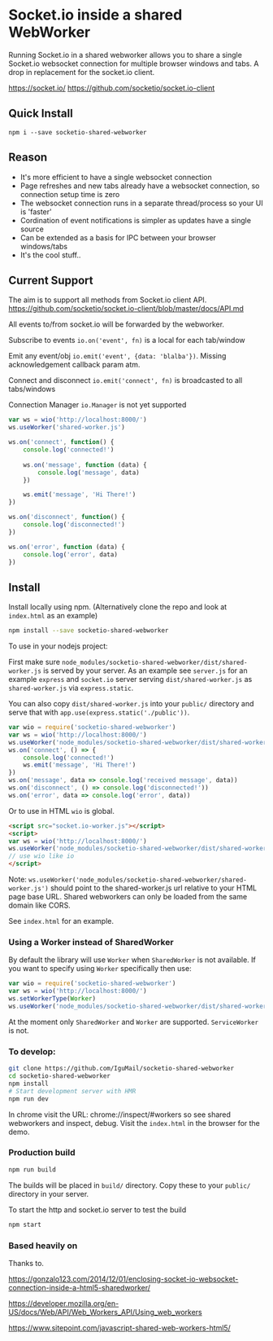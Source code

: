 
# Socket.io inside a shared WebWorker

Running Socket.io in a shared webworker allows you to share a single Socket.io websocket connection for multiple browser windows and tabs. A drop in replacement for the socket.io client. 

https://socket.io/
https://github.com/socketio/socket.io-client

##  Quick Install

```
npm i --save socketio-shared-webworker
```

## Reason

* It's more efficient to have a single websocket connection
* Page refreshes and new tabs already have a websocket connection, so connection setup time is zero
* The websocket connection runs in a separate thread/process so your UI is 'faster'
* Cordination of event notifications is simpler as updates have a single source
* Can be extended as a basis for IPC between your browser windows/tabs
* It's the cool stuff..

## Current Support

The aim is to support all methods from Socket.io client API. 
https://github.com/socketio/socket.io-client/blob/master/docs/API.md

All events to/from socket.io will be forwarded by the webworker. 

Subscribe to events `io.on('event', fn)` is a local for each tab/window

Emit any event/obj `io.emit('event', {data: 'blalba'})`. Missing acknowledgement callback param atm. 

Connect and disconnect `io.emit('connect', fn)` is broadcasted to all tabs/windows

Connection Manager `io.Manager` is not yet supported

```js
var ws = wio('http://localhost:8000/')
ws.useWorker('shared-worker.js')

ws.on('connect', function() {
    console.log('connected!')
    
    ws.on('message', function (data) {
        console.log('message', data)
    })

    ws.emit('message', 'Hi There!')
})

ws.on('disconnect', function() {
    console.log('disconnected!')
})

ws.on('error', function (data) {
    console.log('error', data)
})

```

## Install

Install locally using npm. (Alternatively clone the repo and look at `index.html` as an example)

```sh
npm install --save socketio-shared-webworker
```

To use in your nodejs project:

First make sure `node_modules/socketio-shared-webworker/dist/shared-worker.js` is served by your server. 
As an example see `server.js` for an example `express` and `socket.io` server serving `dist/shared-worker.js` as `shared-worker.js` via `express.static`.

You can also copy `dist/shared-worker.js` into your `public/` directory and serve that with `app.use(express.static('./public'))`.

```js
var wio = require('socketio-shared-webworker')
var ws = wio('http://localhost:8000/')
ws.useWorker('node_modules/socketio-shared-webworker/dist/shared-worker.js') // or just shared-worker.js if placed in public/
ws.on('connect', () => {
    console.log('connected!')
    ws.emit('message', 'Hi There!')
})
ws.on('message', data => console.log('received message', data))
ws.on('disconnect', () => console.log('disconnected!'))
ws.on('error', data => console.log('error', data))
```

Or to use in HTML `wio` is global.

```html
<script src="socket.io-worker.js"></script>
<script>
var ws = wio('http://localhost:8000/')
ws.useWorker('node_modules/socketio-shared-webworker/dist/shared-worker.js')
// use wio like io
</script>

```

Note: `ws.useWorker('node_modules/socketio-shared-webworker/shared-worker.js')` should point to the shared-worker.js url relative to your HTML page base URL. Shared webworkers can only be loaded from the same domain like CORS. 

See `index.html` for an example. 

### Using a Worker instead of SharedWorker

By default the library will use `Worker` when `SharedWorker` is not available. 
If you want to specify using `Worker` specifically then use: 

```js
var wio = require('socketio-shared-webworker')
var ws = wio('http://localhost:8000/')
ws.setWorkerType(Worker)
ws.useWorker('node_modules/socketio-shared-webworker/dist/shared-worker.js')
```

At the moment only `SharedWorker` and `Worker` are supported. `ServiceWorker` is not. 

### To develop:

```bash
git clone https://github.com/IguMail/socketio-shared-webworker
cd socketio-shared-webworker
npm install
# Start development server with HMR
npm run dev
``` 

In chrome visit the URL: chrome://inspect/#workers so see shared webworkers and inspect, debug.
Visit the `index.html` in the browser for the demo. 

### Production build

```bash
npm run build
```

The builds will be placed in `build/` directory. Copy these to your `public/` directory in your server. 

To start the http and socket.io server to test the build

```bash
npm start
``` 


### Based heavily on

Thanks to.

https://gonzalo123.com/2014/12/01/enclosing-socket-io-websocket-connection-inside-a-html5-sharedworker/

https://developer.mozilla.org/en-US/docs/Web/API/Web_Workers_API/Using_web_workers

https://www.sitepoint.com/javascript-shared-web-workers-html5/
